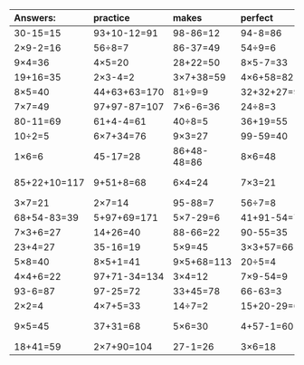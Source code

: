 | Answers: | practice | makes | perfect | ! |
| :--- | :--- | :--- | :--- | :--- |
| 30-15=15 | 93+10-12=91 | 98-86=12 | 94-8=86 | 7×4+56=84 | 
| 2×9-2=16 | 56÷8=7 | 86-37=49 | 54÷9=6 | 18÷9=2 | 
| 9×4=36 | 4×5=20 | 28+22=50 | 8×5-7=33 | 9×9=81 | 
| 19+16=35 | 2×3-4=2 | 3×7+38=59 | 4×6+58=82 | 7+88=95 | 
| 8×5=40 | 44+63+63=170 | 81÷9=9 | 32+32+27=91 | 4+93=97 | 
| 7×7=49 | 97+97-87=107 | 7×6-6=36 | 24÷8=3 | 6×2=12 | 
| 80-11=69 | 61+4-4=61 | 40÷8=5 | 36+19=55 | 2×5=10 | 
| 10÷2=5 | 6×7+34=76 | 9×3=27 | 99-59=40 | 5×3=15 | 
| 1×6=6 | 45-17=28 | 86+48-48=86 | 8×6=48 | 32÷8=4 | 
| 85+22+10=117 | 9+51+8=68 | 6×4=24 | 7×3=21 | 16+13-24=5 | 
| 3×7=21 | 2×7=14 | 95-88=7 | 56÷7=8 | 5×4=20 | 
| 68+54-83=39 | 5+97+69=171 | 5×7-29=6 | 41+91-54=78 | 72÷9=8 | 
| 7×3+6=27 | 14+26=40 | 88-66=22 | 90-55=35 | 3×5=15 | 
| 23+4=27 | 35-16=19 | 5×9=45 | 3×3+57=66 | 6×3=18 | 
| 5×8=40 | 8×5+1=41 | 9×5+68=113 | 20÷5=4 | 6+8=14 | 
| 4×4+6=22 | 97+71-34=134 | 3×4=12 | 7×9-54=9 | 5×2+86=96 | 
| 93-6=87 | 97-25=72 | 33+45=78 | 66-63=3 | 28+49=77 | 
| 2×2=4 | 4×7+5=33 | 14÷7=2 | 15+20-29=6 | 15+5=20 | 
| 9×5=45 | 37+31=68 | 5×6=30 | 4+57-1=60 | 85+7-14=78 | 
| 18+41=59 | 2×7+90=104 | 27-1=26 | 3×6=18 | 18÷2=9 | 
